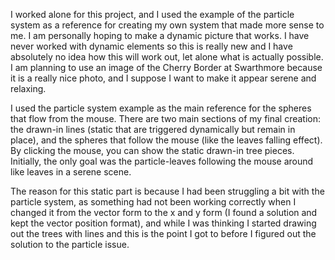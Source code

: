 I worked alone for this project, and I used the example of the particle system as a reference for creating my own system that made more sense to me.
I am personally hoping to make a dynamic picture that works. I have never worked with dynamic elements so this is really new and I have absolutely no idea how this will work out, let alone what is actually possible.
I am planning to use an image of the Cherry Border at Swarthmore because it is a really nice photo, and I suppose I want to make it appear serene and relaxing.

I used the particle system example as the main reference for the spheres that flow from the mouse.
There are two main sections of my final creation: the drawn-in lines (static that are triggered dynamically but remain in place), and the spheres that follow the mouse (like the leaves falling effect). By clicking the mouse, you can show the static drawn-in tree pieces. Initially, the only goal was the particle-leaves following the mouse around like leaves in a serene scene. 

The reason for this static part is because I had been struggling a bit with the particle system, as something had not been working correctly when I changed it from the vector form to the x and y form (I found a solution and kept the vector position format), and while I was thinking I started drawing out the trees with lines and this is the point I got to before I figured out the solution to the particle issue. 